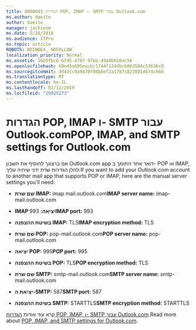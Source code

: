```yaml
---
title: 8000043 הגדרות POP, IMAP ו- SMTP עבור Outlook.com
ms.author: daeite
author: daeite
manager: jackiesm
ms.date: 5/30/2018
ms.audience: ITPro
ms.topic: article
ROBOTS: NOINDEX, NOFOLLOW
localization_priority: Normal
ms.assetid: 16b5fbc6-6f45-4707-97bb-49a9b610ac56
ms.openlocfilehash: 69e43a695eacbc1744f124dbcb863584c53636c0
ms.sourcegitcommit: dd43cc0a9470f98b8ef2a3787c823801d674c666
ms.translationtype: MT
ms.contentlocale: he-IL
ms.lasthandoff: 02/12/2019
ms.locfileid: "29925273"
---
```

# <a name="pop-imap-and-smtp-settings-for-outlookcom"></a><span data-ttu-id="d01bc-102">הגדרות POP, IMAP ו- SMTP עבור Outlook.com</span><span class="sxs-lookup"><span data-stu-id="d01bc-102">POP, IMAP, and SMTP settings for Outlook.com</span></span>

<span data-ttu-id="d01bc-103">אם ברצונך להוסיף את חשבון Outlook.com app דואר אחר התומך ב- POP או IMAP, להלן הגדרות שרת ידני שיהיה עליך:</span><span class="sxs-lookup"><span data-stu-id="d01bc-103">If you want to add your Outlook.com account to another mail app that supports POP or IMAP, here are the manual server settings you'll need:</span></span>
  
- <span data-ttu-id="d01bc-104">**שם שרת IMAP:** imap mail.outlook.com</span><span class="sxs-lookup"><span data-stu-id="d01bc-104">**IMAP server name:** imap-mail.outlook.com</span></span> 
    
- <span data-ttu-id="d01bc-105">**IMAP יציאה:** 993</span><span class="sxs-lookup"><span data-stu-id="d01bc-105">**IMAP port:** 993</span></span> 
    
- <span data-ttu-id="d01bc-106">**בשיטת ההצפנה IMAP:** TLS</span><span class="sxs-lookup"><span data-stu-id="d01bc-106">**IMAP encryption method:** TLS</span></span> 
    
- <span data-ttu-id="d01bc-107">**שם שרת POP:** pop-mail.outlook.com</span><span class="sxs-lookup"><span data-stu-id="d01bc-107">**POP server name:** pop-mail.outlook.com</span></span> 
    
- <span data-ttu-id="d01bc-108">**יציאה POP:** 995</span><span class="sxs-lookup"><span data-stu-id="d01bc-108">**POP port:** 995</span></span> 
    
- <span data-ttu-id="d01bc-109">**בשיטת ההצפנה POP:** TLS</span><span class="sxs-lookup"><span data-stu-id="d01bc-109">**POP encryption method:** TLS</span></span> 
    
- <span data-ttu-id="d01bc-110">**שם שרת SMTP:** smtp-mail.outlook.com</span><span class="sxs-lookup"><span data-stu-id="d01bc-110">**SMTP server name:** smtp-mail.outlook.com</span></span> 
    
- <span data-ttu-id="d01bc-111">**יציאת ה-SMTP:** 587</span><span class="sxs-lookup"><span data-stu-id="d01bc-111">**SMTP port:** 587</span></span> 
    
- <span data-ttu-id="d01bc-112">**בשיטת ההצפנה SMTP:** STARTTLS</span><span class="sxs-lookup"><span data-stu-id="d01bc-112">**SMTP encryption method:** STARTTLS</span></span> 
    
<span data-ttu-id="d01bc-113">קרא עוד אודות [הגדרות POP, IMAP, ו- SMTP עבור Outlook.com](https://go.microsoft.com/fwlink/p/?linkid=2001402&amp;clcid=0x409).</span><span class="sxs-lookup"><span data-stu-id="d01bc-113">Read more about [POP, IMAP, and SMTP settings for Outlook.com](https://go.microsoft.com/fwlink/p/?linkid=2001402&amp;clcid=0x409).</span></span>
  

